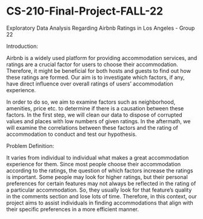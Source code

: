# CS-210-Final-Project-FALL-22

Exploratory Data Analysis Regarding Airbnb Ratings in Los Angeles - Group 22



Introduction:

Airbnb is a widely used platform for providing accommodation services, and ratings are a crucial factor for users to choose their accommodation. Therefore, it might be beneficial for both hosts and guests to find out how these ratings are formed. Our aim is to investigate which factors, if any, have direct influence over overall ratings of users’ accommodation experience.

In order to do so, we aim to examine factors such as neighborhood, amenities, price etc. to determine if there is a causation between these factors. In the first step, we will clean our data to dispose of corrupted values and places with low numbers of given ratings. In the aftermath, we will examine the correlations between these factors and the rating of accommodation to conduct and test our hypothesis.


Problem Definition:

It varies from individual to individual what makes a great accommodation experience for them. Since most people choose their accommodation according to the ratings, the question of which factors increase the ratings is important. Some people may look for higher ratings, but their personal preferences for certain features may not always be reflected in the rating of a particular accommodation. So, they usually look for that feature’s quality in the comments section and lose lots of time. Therefore, in this context, our project aims to assist individuals in finding accommodations that align with their specific preferences in a more efficient manner.
